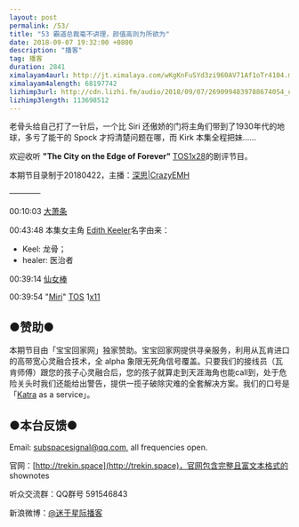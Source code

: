 ```yaml
---
layout: post
permalink: /53/
title: "53 霸道总裁毫不讲理，颜值高则为所欲为"
date: 2018-09-07 19:32:00 +0800
description: "播客"
tag: 播客 
duration: 2841
ximalayam4aurl: http://jt.ximalaya.com/wKgKnFuSYd3zi960AV71Af1oTr4104.m4a?channel=rss&amp;album_id=3135361&amp;track_id=121045171&amp;uid=6418191&amp;jt=http://audio.xmcdn.com/group48/M07/7A/8B/wKgKnFuSYd3zi960AV71Af1oTr4104.m4a
ximalayam4alength: 68197742
lizhimp3url: http://cdn.lizhi.fm/audio/2018/09/07/2690994839788674054_ud.mp3
lizhimp3length: 113698512
---   
```


老骨头给自己打了一针后，一个比 Siri 还傲娇的门将主角们带到了1930年代的地球，多亏了能干的 Spock 才捋清楚问题在哪，而 Kirk 本集全程把妹……

欢迎收听 **&quot;The City on the Edge of Forever&quot;** [TOS](http://memory-alpha.wikia.com/wiki/TOS)[1x28](http://memory-alpha.wikia.com/wiki/TOS_Season_1)的剧评节目。

本期节目录制于20180422，主播：[深思](mailto:deepthought@trekin.space)\|[CrazyEMH](mailto:emh@trekin.space)

————

00:10:03 [大萧条](https://zh.wikipedia.org/wiki/%E5%A4%A7%E8%90%A7%E6%9D%A1)

00:43:48 本集女主角 [Edith Keeler](http://memory-alpha.wikia.com/wiki/Edith_Keeler)名字由来：

- Keel: 龙骨；
- healer: 医治者

00:39:14 [仙女棒](https://zh.wikipedia.org/wiki/%E4%BB%99%E5%A5%B3%E6%A3%92)

00:39:54 &quot;[Miri](http://memory-alpha.wikia.com/wiki/Miri_(episode))&quot; [TOS](http://memory-alpha.wikia.com/wiki/TOS) 1[x11](http://memory-alpha.wikia.com/wiki/TOS_Season_1)

## ●赞助●

本期节目由「宝宝回家网」独家赞助。宝宝回家网提供寻亲服务，利用从瓦肯进口的高带宽心灵融合技术，全 alpha 象限无死角信号覆盖。只要我们的接线员（瓦肯师傅）跟您的孩子心灵融合后，您的孩子就算走到天涯海角也能call到，处于危险关头时我们还能给出警告，提供一揽子破除灾难的全套解决方案。我们的口号是 「[Katra](http://memory-alpha.wikia.com/wiki/Katra) as a service」。

## ●本台反馈●

Email: [subspacesignal@qq.com](mailto:subspacesignal@qq.com), all frequencies open.

官网：[http://trekin.space](http://trekin.space)，官网包含完整且富文本格式的 shownotes

听众交流群：QQ群号 591546843

新浪微博：[@迷于星际播客](http://weibo.com/lostinst)
